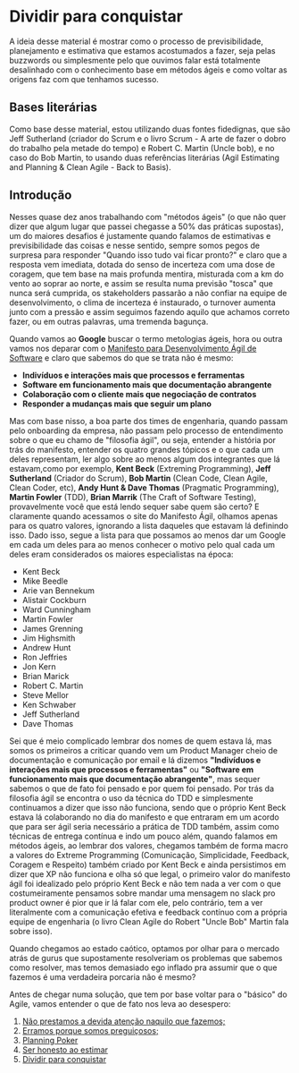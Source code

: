 # Dividir para conquistar

A ideia desse material é mostrar como o processo de previsibilidade, planejamento e estimativa que estamos acostumados a fazer, seja pelas buzzwords ou simplesmente pelo que ouvimos falar está totalmente desalinhado com o conhecimento base em métodos ágeis e como voltar as origens faz com que tenhamos sucesso.

## Bases literárias

Como base desse material, estou utilizando duas fontes fidedignas, que são Jeff Sutherland (criador do Scrum e o livro Scrum - A arte de fazer o dobro do trabalho pela metade do tempo) e Robert C. Martin (Uncle bob), e no caso do Bob Martin, to usando duas referências literárias (Agil Estimating and Planning & Clean Agile - Back to Basis).

## Introdução

Nesses quase dez anos trabalhando com "métodos ágeis" (o que não quer dizer que algum lugar que passei chegasse a 50% das práticas supostas), um do maiores desafios é justamente quando falamos de estimativas e previsibilidade das coisas e nesse sentido, sempre somos pegos de surpresa para responder "Quando isso tudo vai ficar pronto?" e claro que a resposta vem imediata, dotada do senso de incerteza com uma dose de coragem, que tem base na mais profunda mentira, misturada com a km do vento ao soprar ao norte, e assim se resulta numa previsão "tosca" que nunca será cumprida, os stakeholders passarão a não confiar na equipe de desenvolvimento, o clima de incerteza é instaurado, o turnover aumenta junto com a pressão e assim seguimos fazendo aquilo que achamos correto fazer, ou em outras palavras, uma tremenda bagunça.

Quando vamos ao **Google** buscar o termo metologias ágeis, hora ou outra vamos nos deparar com o [Manifesto para Desenvolvimento Ágil de Software](https://agilemanifesto.org/) e claro que sabemos do que se trata não é mesmo: 

- **Indivíduos e interações mais que processos e ferramentas**
- **Software em funcionamento mais que documentação abrangente**
- **Colaboração com o cliente mais que negociação de contratos**
- **Responder a mudanças mais que seguir um plano**

Mas com base nisso, a boa parte dos times de engenharia, quando passam pelo onboarding da empresa, não passam pelo processo de entendimento sobre o que eu chamo de "filosofia ágil", ou seja, entender a história por trás do manifesto, entender os quatro grandes tópicos e o que cada um deles representam, ler algo sobre ao menos algum dos integrantes que lá estavam,como por exemplo, **Kent Beck** (Extreming Programming), **Jeff Sutherland** (Criador do Scrum), **Bob Martin** (Clean Code, Clean Agile, Clean Coder, etc), **Andy Hunt & Dave Thomas** (Pragmatic Programming), **Martin Fowler** (TDD), **Brian Marrik** (The Craft of Software Testing), provavelmente você que está lendo sequer sabe quem são certo? E claramente quando acessamos o site do Manifesto Ágil, olhamos apenas para os quatro valores, ignorando a lista daqueles que estavam lá definindo isso. Dado isso, segue a lista para que possamos ao menos dar um Google em cada um deles para ao menos conhecer o motivo pelo qual cada um deles eram considerados os maiores especialistas na época:

- Kent Beck
- Mike Beedle
- Arie van Bennekum
- Alistair Cockburn
- Ward Cunningham
- Martin Fowler
- James Grenning
- Jim Highsmith
- Andrew Hunt
- Ron Jeffries
- Jon Kern
- Brian Marick
- Robert C. Martin
- Steve Mellor
- Ken Schwaber
- Jeff Sutherland
- Dave Thomas

Sei que é meio complicado lembrar dos nomes de quem estava lá, mas somos os primeiros a criticar quando vem um Product Manager cheio de documentação e comunicação por email e lá dizemos **"Indivíduos e interações mais que processos e ferramentas"** ou **"Software em funcionamento mais que documentação abrangente"**, mas sequer sabemos o que de fato foi pensado e por quem foi pensado. Por trás da filosofia ágil se encontra o uso da técnica do TDD e simplesmente continuamos a dizer que isso não funciona, sendo que o próprio Kent Beck estava lá colaborando no dia do manifesto e que entraram em um acordo que para ser ágil seria necessário a prática de TDD também, assim como técnicas de entrega contínua e indo um pouco além, quando falamos em métodos ágeis, ao lembrar dos valores, chegamos também de forma macro a valores do Extreme Programming (Comunicação, Simplicidade, Feedback, Coragem e Respeito) também criado por Kent Beck e ainda persistimos em dizer que XP não funciona e olha só que legal, o primeiro valor do manifesto ágil foi idealizado pelo próprio Kent Beck e não tem nada a ver com o que costumeiramente pensamos sobre mandar uma mensagem no slack pro product owner é pior que ir lá falar com ele, pelo contrário, tem a ver literalmente com a comunicação efetiva e feedback contínuo com a própria equipe de engenharia (o livro Clean Agile do Robert "Uncle Bob" Martin fala sobre isso).






Quando chegamos ao estado caótico, optamos por olhar para o mercado atrás de gurus que supostamente resolveriam os problemas que sabemos como resolver, mas temos demasiado ego inflado pra assumir que o que fazemos é uma verdadeira porcaria não é mesmo? 

Antes de chegar numa solução, que tem por base voltar para o "básico" do Agile, vamos entender o que de fato nos leva ao desespero:

1. [Não prestamos a devida atenção naquilo que fazemos;](https://github.com/thiagomarquessp/dividir-para-conquistar/blob/master/nao-saber-aquilo-que-fazemos.md)
2. [Erramos porque somos preguiçosos;](https://github.com/thiagomarquessp/dividir-para-conquistar/blob/master/errar-por-preguica.md)
3. [Planning Poker](https://github.com/thiagomarquessp/dividir-para-conquistar/blob/master/planning-poker.md)
4. [Ser honesto ao estimar](https://github.com/thiagomarquessp/dividir-para-conquistar/blob/master/ser-honesto.md)
5. [Dividir para conquistar](https://github.com/thiagomarquessp/dividir-para-conquistar/blob/master/dividir-para-conquistar.md)